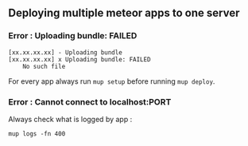 ## Deploying multiple meteor apps to one server

### Error : Uploading bundle: FAILED

```
[xx.xx.xx.xx] - Uploading bundle
[xx.xx.xx.xx] x Uploading bundle: FAILED
	No such file
```

For every app always run `mup setup` before running `mup deploy`.

### Error : Cannot connect to localhost:PORT

Always check what is logged by app :

```
mup logs -fn 400
```
